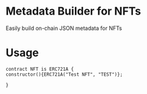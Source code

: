 # Metadata Builder for NFTs
Easily build on-chain JSON metadata for NFTs

# Usage
```solidity
contract NFT is ERC721A {
constructor(){ERC721A("Test NFT", "TEST")};

}
```

